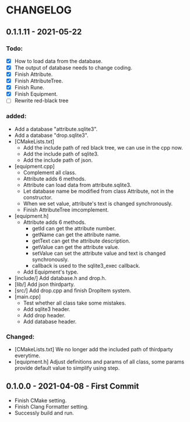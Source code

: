 # CHANGELOG

## 0.1.1.11 - 2021-05-22

### Todo:
- [x] How to load data from the database.
- [x] The output of database needs to change coding.
- [x] Finish Attribute.
- [x] Finish AttributeTree.
- [x] Finish Rune.
- [x] Finish Equipment.
- [ ] Rewrite red-black tree

### added:
- Add a database "attribute.sqlite3".
- Add a database "drop.sqlite3".
- [CMakeLists.txt]
  - Add the include path of red black tree, we can use in the cpp now.
  - Add the include path of sqlite3.
  - Add the include path of json.
- [equipment.cpp]
  - Complement all class.
  - Attribute adds 6 methods.
  - Attribute can load data from attribute.sqlite3.
  - Let database name be modified from class Attribute, not in the constructor.
  - When we set value, attribute's text is changed synchronously.
  - Finish AttributeTree imcomplement.
- [equipment.h] 
    - Attribute adds 6 methods.
        - getId can get the attribute number.
        - getName can get the attribute name.
        - getText can get the attribute description.
        - getValue can get the attribute value.
        - setValue can set the attribute value and text is changed synchronously.
        - callback is used to the sqlite3_exec callback.
    - Add Equipment's type.
- [include/] Add database.h and drop.h.
- [lib/] Add json thirdparty.
- [src/] Add drop.cpp and finish DropItem system.
- [main.cpp] 
  - Test whether all class take some mistakes.
  - Add sqlite3 header.
  - Add drop header.
  - Add database header.

### Changed:
- [CMakeLists.txt] We no longer add the included path of thirdparty everytime.
- [equipment.h] Adjust definitions and params of all class, some params provide default value to simplify using step.

## 0.1.0.0 - 2021-04-08 - First Commit
- Finish CMake setting.
- Finish Clang Formatter setting.
- Successly build and run. 